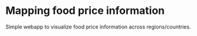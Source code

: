 Mapping food price information
==============================

Simple webapp to visualize food price information across regions/countries.
